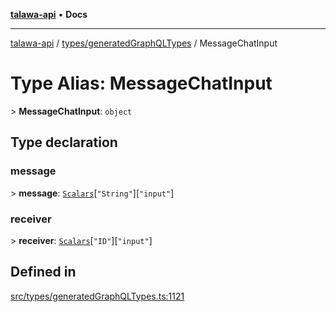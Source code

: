 [**talawa-api**](../../../README.md) • **Docs**

***

[talawa-api](../../../modules.md) / [types/generatedGraphQLTypes](../README.md) / MessageChatInput

# Type Alias: MessageChatInput

\> **MessageChatInput**: `object`

## Type declaration

### message

\> **message**: [`Scalars`](Scalars.md)\[`"String"`\]\[`"input"`\]

### receiver

\> **receiver**: [`Scalars`](Scalars.md)\[`"ID"`\]\[`"input"`\]

## Defined in

[src/types/generatedGraphQLTypes.ts:1121](https://github.com/PalisadoesFoundation/talawa-api/blob/7fc9f13527dc6ead651f268e58527dcc279b95bc/src/types/generatedGraphQLTypes.ts#L1121)

